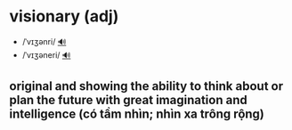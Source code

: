 # visionary (adj)

- /ˈvɪʒənri/ [🔊](https://www.oxfordlearnersdictionaries.com/media/english/uk_pron/v/vis/visio/visionary__gb_1.mp3)
- /ˈvɪʒəneri/ [🔊](https://www.oxfordlearnersdictionaries.com/media/english/us_pron/v/vis/visio/visionary__us_1.mp3)

## original and showing the ability to think about or plan the future with great imagination and intelligence (có tầm nhìn; nhìn xa trông rộng)